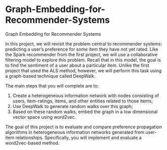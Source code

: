 # Graph-Embedding-for-Recommender-Systems
Graph Embedding for Recommender Systems

In this project, we will revisit the problem central to recommender systems: predicting a user’s preference for some item they have not yet rated. Like the Spark recommender from the first project, we will use a collaborative filtering model to explore this problem. Recall that in this model, the goal is to find the sentiment of a user about a particular item. 
Unlike the first project that used the ALS method, however, we will perform this task using a graph-based technique called DeepWalk.

The main steps that you will complete are to: 
1. Create a heterogeneous information network with nodes consisting of users, item-ratings, items, and other entities related to those items; 
2. Use DeepWalk to generate random walks over this graph; 
3. Based on these random walks, embed the graph in a low dimensional vector space using word2vec.     

The goal of this project is to evaluate and compare preference propagation algorithms in heterogeneous information networks generated from user-item relationships. Specifically, you will implement and evaluate a word2vec-based method. 
